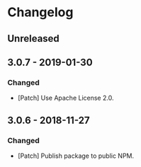 # Changelog

## Unreleased

## 3.0.7 - 2019-01-30

### Changed

-   [Patch] Use Apache License 2.0.

## 3.0.6 - 2018-11-27

### Changed

-   [Patch] Publish package to public NPM.
